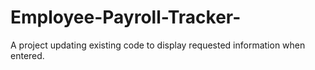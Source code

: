# Employee-Payroll-Tracker-
A project updating existing code to display requested information when entered.
